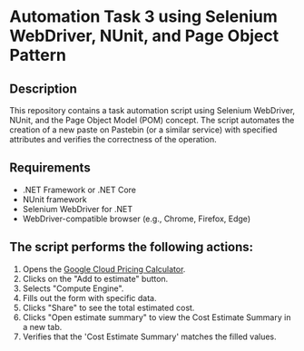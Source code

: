 # Automation Task 3 using Selenium WebDriver, NUnit, and Page Object Pattern

## Description
This repository contains a task automation script using Selenium WebDriver, NUnit, and the Page Object Model (POM) concept. The script automates the creation of a new paste on Pastebin (or a similar service) with specified attributes and verifies the correctness of the operation.

## Requirements
- .NET Framework or .NET Core
- NUnit framework
- Selenium WebDriver for .NET
- WebDriver-compatible browser (e.g., Chrome, Firefox, Edge)

## The script performs the following actions:

1. Opens the [Google Cloud Pricing Calculator](https://cloud.google.com/).
2. Clicks on the "Add to estimate" button.
3. Selects "Compute Engine".
4. Fills out the form with specific data.
5. Clicks "Share" to see the total estimated cost.
6. Clicks "Open estimate summary" to view the Cost Estimate Summary in a new tab.
7. Verifies that the 'Cost Estimate Summary' matches the filled values.